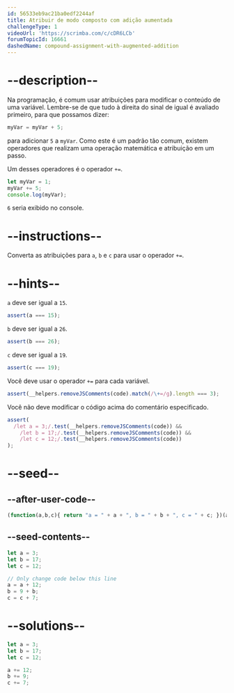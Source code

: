 ```yaml
---
id: 56533eb9ac21ba0edf2244af
title: Atribuir de modo composto com adição aumentada
challengeType: 1
videoUrl: 'https://scrimba.com/c/cDR6LCb'
forumTopicId: 16661
dashedName: compound-assignment-with-augmented-addition
---
```


# --description--

Na programação, é comum usar atribuições para modificar o conteúdo de uma variável. Lembre-se de que tudo à direita do sinal de igual é avaliado primeiro, para que possamos dizer:

```js
myVar = myVar + 5;
```

para adicionar `5` a `myVar`. Como este é um padrão tão comum, existem operadores que realizam uma operação matemática e atribuição em um passo.

Um desses operadores é o operador `+=`.

```js
let myVar = 1;
myVar += 5;
console.log(myVar);
```

`6` seria exibido no console.

# --instructions--

Converta as atribuições para `a`, `b` e `c` para usar o operador `+=`.

# --hints--

`a` deve ser igual a `15`.

```js
assert(a === 15);
```

`b` deve ser igual a `26`.

```js
assert(b === 26);
```

`c` deve ser igual a `19`.

```js
assert(c === 19);
```

Você deve usar o operador `+=` para cada variável.

```js
assert(__helpers.removeJSComments(code).match(/\+=/g).length === 3);
```

Você não deve modificar o código acima do comentário especificado.

```js
assert(
  /let a = 3;/.test(__helpers.removeJSComments(code)) &&
    /let b = 17;/.test(__helpers.removeJSComments(code)) &&
    /let c = 12;/.test(__helpers.removeJSComments(code))
);
```

# --seed--

## --after-user-code--

```js
(function(a,b,c){ return "a = " + a + ", b = " + b + ", c = " + c; })(a,b,c);
```

## --seed-contents--

```js
let a = 3;
let b = 17;
let c = 12;

// Only change code below this line
a = a + 12;
b = 9 + b;
c = c + 7;
```

# --solutions--

```js
let a = 3;
let b = 17;
let c = 12;

a += 12;
b += 9;
c += 7;
```

